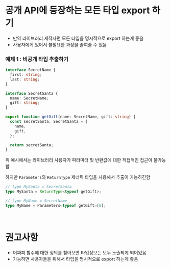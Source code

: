 # 공개 API에 등장하는 모든 타입 export 하기

- 만약 라이브러리 제작자면 모든 타입을 명시적으로 export 하는게 좋음
- 사용자에게 있어서 불필요한 과정을 줄여줄 수 있음

### 예제 1 : 비공개 타입 추출하기

```ts
interface SecretName {
  first: string;
  last: string;
}

interface SecretSanta {
  name: SecretName;
  gift: string;
}

export function getGift(name: SecretName, gift: string) {
  const secretSanta: SecretSanta = {
    name,
    gift,
  };

  return secretSanta;
}
```

위 예시에서는 라이브러리 사용자가 파라미터 및 반환값에 대한 직접적인 접근이 불가능함

하지만 `Parameters`와 `ReturnType` 제너릭 타입을 사용해서 추출이 가능하긴함

```ts
// type MySanta = SecretSanta
type MySanta = ReturnType<typeof getGift>;

// type MyName = SecretName
type MyName = Parameters<typeof getGift>[0];
```

<br/>

# 권고사항

- 어짜피 함수에 대한 정의를 찾아보면 타입정보는 모두 노출되게 되어있음
- 가능하면 사용자들을 위해서 타입을 명시적으로 export 하는게 좋음
